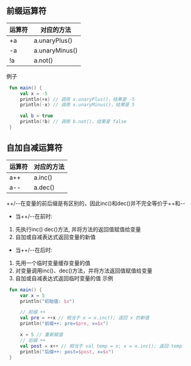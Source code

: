 ## 前缀运算符
运算符 | 对应的方法
----   | ----
+a     | a.unaryPlus()
-a     | a.unaryMinus()
!a     | a.not()

例子
```kotlin
 fun main() {
     val x = -5
     println(+x) // 调用 x.unaryPlus()，结果是 -5
     println(-x) // 调用 x.unaryMinus()，结果是 5

     val b = true
     println(!b) // 调用 b.not()，结果是 false
 }
```
## 自加自减运算符
运算符 | 对应的方法
----   | ----
a++    | a.inc()
a--    | a.dec()
++/--在变量的前后缀是有区别的，因此inc()和dec()并不完全等价于++和--
* 当++/--在前时:
1. 先执行inc() dec()方法, 并将方法的返回值赋值给变量
2. 自加或自减表达式返回变量的新值
* 当++/--在后时:
1. 先用一个临时变量缓存变量的值
2. 对变量调用inc()、dec()方法，并将方法返回值赋值给变量
3. 自加或自减表达式返回临时变量的值
示例
```kotlin
 fun main() {
     var x = 5
     println("初始值: $x")

     // 前缀 ++
     val pre = ++x // 相当于 x = x.inc(); 返回 x 的新值
     println("前缀++: pre=$pre, x=$x")

     x = 5 // 重新赋值
     // 后缀 ++
     val post = x++ // 相当于 val temp = x; x = x.inc(); 返回 temp
     println("后缀++: post=$post, x=$x")
 }
```